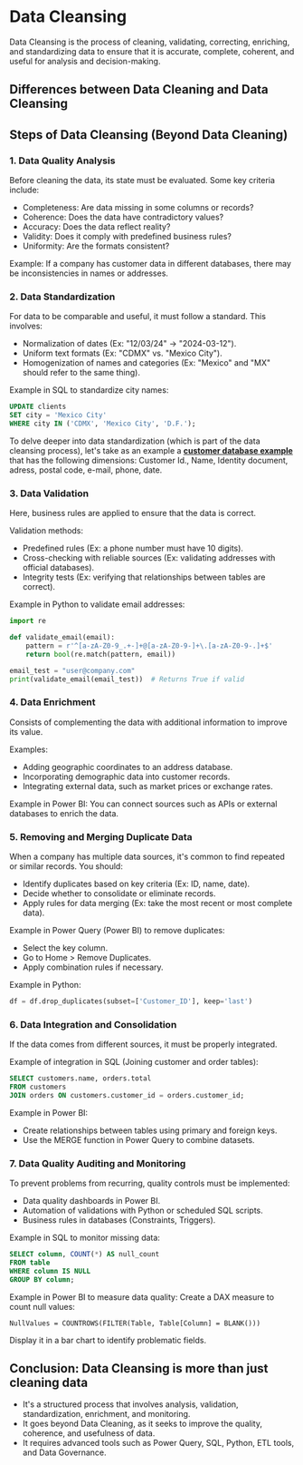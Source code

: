 # Data Cleansing

Data Cleansing is the process of cleaning, validating, correcting, enriching, and standardizing data to ensure that it is accurate, complete, coherent, and useful for analysis and decision-making.

## Differences between Data Cleaning and Data Cleansing

## Steps of Data Cleansing (Beyond Data Cleaning)

### 1. Data Quality Analysis
Before cleaning the data, its state must be evaluated. Some key criteria include:
* Completeness: Are data missing in some columns or records?
* Coherence: Does the data have contradictory values?
* Accuracy: Does the data reflect reality?
* Validity: Does it comply with predefined business rules?
* Uniformity: Are the formats consistent?

Example: If a company has customer data in different databases, there may be inconsistencies in names or addresses.

### 2. Data Standardization
For data to be comparable and useful, it must follow a standard. This involves:
* Normalization of dates (Ex: "12/03/24" → "2024-03-12").
* Uniform text formats (Ex: "CDMX" vs. "Mexico City").
* Homogenization of names and categories (Ex: "Mexico" and "MX" should refer to the same thing).

Example in SQL to standardize city names:
```sql
UPDATE clients 
SET city = 'Mexico City' 
WHERE city IN ('CDMX', 'Mexico City', 'D.F.');
```

To delve deeper into data standardization (which is part of the data cleansing process), let's take as an example a [**customer database example**](customer-data-standarization.md) that has the following dimensions:
Customer Id., Name, Identity document, adress, postal code, e-mail, phone, date.

### 3. Data Validation
Here, business rules are applied to ensure that the data is correct.

Validation methods:
* Predefined rules (Ex: a phone number must have 10 digits).
* Cross-checking with reliable sources (Ex: validating addresses with official databases).
* Integrity tests (Ex: verifying that relationships between tables are correct).

Example in Python to validate email addresses:
```python
import re

def validate_email(email):
    pattern = r'^[a-zA-Z0-9_.+-]+@[a-zA-Z0-9-]+\.[a-zA-Z0-9-.]+$'
    return bool(re.match(pattern, email))

email_test = "user@company.com"
print(validate_email(email_test))  # Returns True if valid
```

### 4. Data Enrichment
Consists of complementing the data with additional information to improve its value.

Examples:
* Adding geographic coordinates to an address database.
* Incorporating demographic data into customer records.
* Integrating external data, such as market prices or exchange rates.

Example in Power BI:
You can connect sources such as APIs or external databases to enrich the data.

### 5. Removing and Merging Duplicate Data
When a company has multiple data sources, it's common to find repeated or similar records. You should:
* Identify duplicates based on key criteria (Ex: ID, name, date).
* Decide whether to consolidate or eliminate records.
* Apply rules for data merging (Ex: take the most recent or most complete data).

Example in Power Query (Power BI) to remove duplicates:
* Select the key column.
* Go to Home > Remove Duplicates.
* Apply combination rules if necessary.

Example in Python:
```python
df = df.drop_duplicates(subset=['Customer_ID'], keep='last')
```

### 6. Data Integration and Consolidation
If the data comes from different sources, it must be properly integrated.

Example of integration in SQL (Joining customer and order tables):
```sql
SELECT customers.name, orders.total
FROM customers
JOIN orders ON customers.customer_id = orders.customer_id;
```

Example in Power BI:
* Create relationships between tables using primary and foreign keys.
* Use the MERGE function in Power Query to combine datasets.

### 7. Data Quality Auditing and Monitoring
To prevent problems from recurring, quality controls must be implemented:
* Data quality dashboards in Power BI.
* Automation of validations with Python or scheduled SQL scripts.
* Business rules in databases (Constraints, Triggers).

Example in SQL to monitor missing data:
```sql
SELECT column, COUNT(*) AS null_count 
FROM table 
WHERE column IS NULL 
GROUP BY column;
```

Example in Power BI to measure data quality:
Create a DAX measure to count null values:
```
NullValues = COUNTROWS(FILTER(Table, Table[Column] = BLANK()))
```
Display it in a bar chart to identify problematic fields.

## Conclusion: Data Cleansing is more than just cleaning data
* It's a structured process that involves analysis, validation, standardization, enrichment, and monitoring.
* It goes beyond Data Cleaning, as it seeks to improve the quality, coherence, and usefulness of data.
* It requires advanced tools such as Power Query, SQL, Python, ETL tools, and Data Governance.
